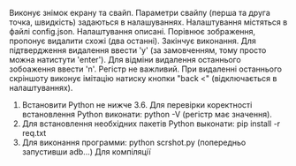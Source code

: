 Виконує знімок екрану та свайп. Параметри свайпу (перша та друга точка, швидкість) задаються в налашуваннях.
Налаштування містяться в файлі config.json.
Налаштування описані.
Порівнює зображення, пропонує видалити схожі (два останні). Закінчує виконання.
Для підтвердження видалення ввести 'y' (за замовченням, тому просто можна  натистути 'enter').
Для відміни видалення останнього зобоаження ввести 'n'. Регістр не важливий.
При видаленні останнього скріншоту виконує імітацію натиску кнопки "back <" (відключається в налаштуваннях).

1. Встановити Python не нижче 3.6.
Для перевірки коректності встановлення Python виконати: python -V (регістр має значення).
2. Для встановлення необхідних пакетів Python выконати: pip install -r req.txt
3. Для виконання программи: python scrshot.py (попередньо запустивши adb...)
Для компіляції
